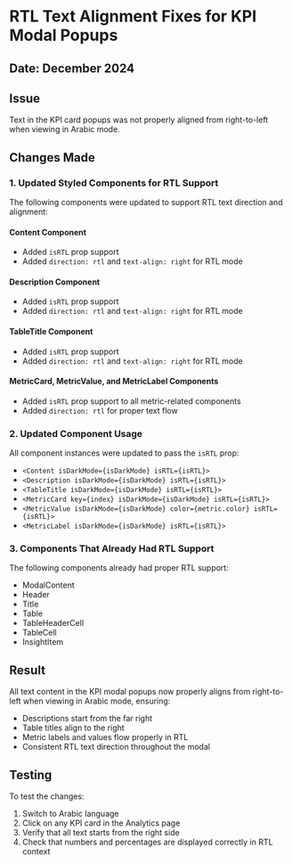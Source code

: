 # RTL Text Alignment Fixes for KPI Modal Popups

## Date: December 2024

## Issue
Text in the KPI card popups was not properly aligned from right-to-left when viewing in Arabic mode.

## Changes Made

### 1. Updated Styled Components for RTL Support

The following components were updated to support RTL text direction and alignment:

#### Content Component
- Added `isRTL` prop support
- Added `direction: rtl` and `text-align: right` for RTL mode

#### Description Component  
- Added `isRTL` prop support
- Added `direction: rtl` and `text-align: right` for RTL mode

#### TableTitle Component
- Added `isRTL` prop support
- Added `direction: rtl` and `text-align: right` for RTL mode

#### MetricCard, MetricValue, and MetricLabel Components
- Added `isRTL` prop support to all metric-related components
- Added `direction: rtl` for proper text flow

### 2. Updated Component Usage

All component instances were updated to pass the `isRTL` prop:
- `<Content isDarkMode={isDarkMode} isRTL={isRTL}>`
- `<Description isDarkMode={isDarkMode} isRTL={isRTL}>`
- `<TableTitle isDarkMode={isDarkMode} isRTL={isRTL}>`
- `<MetricCard key={index} isDarkMode={isDarkMode} isRTL={isRTL}>`
- `<MetricValue isDarkMode={isDarkMode} color={metric.color} isRTL={isRTL}>`
- `<MetricLabel isDarkMode={isDarkMode} isRTL={isRTL}>`

### 3. Components That Already Had RTL Support
The following components already had proper RTL support:
- ModalContent
- Header
- Title
- Table
- TableHeaderCell
- TableCell
- InsightItem

## Result
All text content in the KPI modal popups now properly aligns from right-to-left when viewing in Arabic mode, ensuring:
- Descriptions start from the far right
- Table titles align to the right
- Metric labels and values flow properly in RTL
- Consistent RTL text direction throughout the modal

## Testing
To test the changes:
1. Switch to Arabic language
2. Click on any KPI card in the Analytics page
3. Verify that all text starts from the right side
4. Check that numbers and percentages are displayed correctly in RTL context 